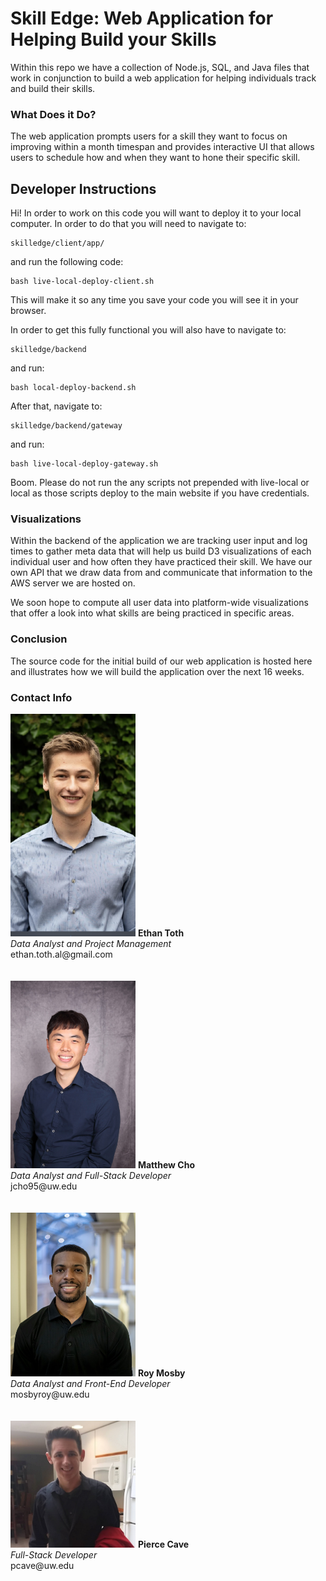 # Skill Edge: Web Application for Helping Build your Skills

Within this repo we have a collection of Node.js, SQL, and Java files that work
in conjunction to build a web application for helping individuals track and
build their skills.

### What Does it Do?

The web application prompts users for a skill they want to focus on improving
within a month timespan and provides interactive UI that allows users to schedule
how and when they want to hone their specific skill.

## Developer Instructions

Hi! In order to work on this code you will want to deploy it to your local computer. In order to do that you will need to navigate to:

    skilledge/client/app/

and run the following code:

    bash live-local-deploy-client.sh

This will make it so any time you save your code you will see it in your browser.

In order to get this fully functional you will also have to navigate to:

    skilledge/backend

and run:

    bash local-deploy-backend.sh

After that, navigate to:

    skilledge/backend/gateway

and run:

    bash live-local-deploy-gateway.sh

Boom. Please do not run the any scripts not prepended with live-local or local as those scripts deploy to the main website if you have credentials.


### Visualizations

Within the backend of the application we are tracking user input and log times
to gather meta data that will help us build D3 visualizations of each individual
user and how often they have practiced their skill. We have our own API that
we draw data from and communicate that information to the AWS server we are
hosted on.

We soon hope to compute all user data into platform-wide visualizations that
offer a look into what skills are being practiced in specific areas.

### Conclusion

The source code for the initial build of our web application is hosted here
and illustrates how we will build the application over the next 16 weeks. 

### Contact Info

<!-- ![Ethan](/assets/ethan.PNG) -->
<img src="/assets/ethan.PNG" alt="Ethan" width="200px"/>
<b>Ethan Toth</b><br/>
<i>Data Analyst and Project Management</i><br/>
ethan.toth.al@gmail.com<br/><br/><br/>

<!-- ![Matthew](/assets/matthew.JPG) -->
<img src="/assets/matthew.JPG" alt="Matthew" width="200px"/>
<b>Matthew Cho</b><br/>
<i>Data Analyst and Full-Stack Developer</i><br/>
jcho95@uw.edu<br/><br/><br/>

<!-- ![Roy](/assets/roy.jpg) -->
<img src="/assets/roy.jpg" alt="Roy" width="200px"/>
<b>Roy Mosby</b><br/>
<i>Data Analyst and Front-End Developer</i><br/>
mosbyroy@uw.edu<br/><br/><br/>

<!-- ![Pierce](/assets/pierce.png) -->
<img src="/assets/pierce.png" alt="Pierce" width="200px"/>
<b>Pierce Cave</b><br/>
<i>Full-Stack Developer</i><br/>
pcave@uw.edu<br/><br/><br/>